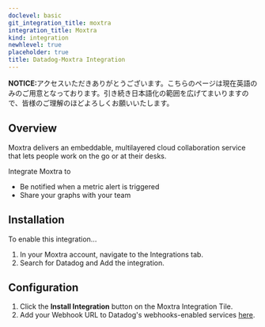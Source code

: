 ```yaml
---
doclevel: basic
git_integration_title: moxtra
integration_title: Moxtra
kind: integration
newhlevel: true
placeholder: true
title: Datadog-Moxtra Integration
---
```


<div class='alert alert-info'><strong>NOTICE:</strong>アクセスいただきありがとうございます。こちらのページは現在英語のみのご用意となっております。引き続き日本語化の範囲を広げてまいりますので、皆様のご理解のほどよろしくお願いいたします。</div>



## Overview

Moxtra delivers an embeddable, multilayered cloud collaboration service that lets people work on the go or at their desks.

Integrate Moxtra to

* Be notified when a metric alert is triggered
* Share your graphs with your team

## Installation

To enable this integration...

1.  In your Moxtra account, navigate to the Integrations tab.
2.  Search for Datadog and Add the integration.


## Configuration

1.  Click the **Install Integration** button on the Moxtra Integration Tile.
2.  Add your Webhook URL to Datadog's webhooks-enabled services [here](https://app.datadoghq.com/account/settings#integrations/webhooks).
